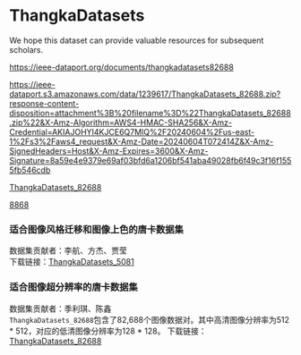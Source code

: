 # ThangkaDatasets
We hope this dataset can provide valuable resources for subsequent scholars.

https://ieee-dataport.org/documents/thangkadatasets82688

https://ieee-dataport.s3.amazonaws.com/data/1239617/ThangkaDatasets_82688.zip?response-content-disposition=attachment%3B%20filename%3D%22ThangkaDatasets_82688.zip%22&X-Amz-Algorithm=AWS4-HMAC-SHA256&X-Amz-Credential=AKIAJOHYI4KJCE6Q7MIQ%2F20240604%2Fus-east-1%2Fs3%2Faws4_request&X-Amz-Date=20240604T072414Z&X-Amz-SignedHeaders=Host&X-Amz-Expires=3600&X-Amz-Signature=8a59e4e9379e69af03bfd6a1206bf541aba49028fb6f49c3f16f1555fb546cdb

[ThangkaDatasets_82688](https://ieee-dataport.s3.amazonaws.com/data/1239617/ThangkaDatasets_82688.zip?response-content-disposition=attachment%3B%20filename%3D%22ThangkaDatasets_82688.zip%22&X-Amz-Algorithm=AWS4-HMAC-SHA256&X-Amz-Credential=AKIAJOHYI4KJCE6Q7MIQ%2F20240604%2Fus-east-1%2Fs3%2Faws4_request&X-Amz-Date=20240604T072414Z&X-Amz-SignedHeaders=Host&X-Amz-Expires=3600&X-Amz-Signature=8a59e4e9379e69af03bfd6a1206bf541aba49028fb6f49c3f16f1555fb546cdb)


[8868](https://region-41.autodl.com:7011/api/v1/file_storage/download/file/8c0058b4-6759-4549-a45e-f9fc7c27974b?auth=eyJhbGciOiJFUzI1NiIsInR5cCI6IkpXVCJ9.eyJ1aWQiOjQ1NzE1LCJ1dWlkIjoiNTczNjFlNDYtNjRjMi00N2RkLWJmMTAtMDhkOTQxOWJhYmU1IiwiaXNfYWRtaW4iOmZhbHNlLCJiYWNrc3RhZ2Vfcm9sZSI6IiIsImlzX3N1cGVyX2FkbWluIjpmYWxzZSwic3ViX25hbWUiOiJ4Ym11X2N2bGFiXzAwMkAwOGQ5NDE5YmFiZTUiLCJ0ZW5hbnQiOiIiLCJ1cGsiOiIifQ.uoE007-X6CsEZQFal6IsSmYL-qOCWRrr6sIcVfb5xvsNAUZ5_tCotGZe_eM827247nb9mYmvij-Pm4z_Ma3D9A)


### 适合图像风格迁移和图像上色的唐卡数据集
数据集贡献者：李航、方杰、贾莹
<br>
下载链接：[ThangkaDatasets_5081](https://region-41.autodl.com:7011/api/v1/file_storage/download/file/fc435362-5f52-4b6d-a45a-99e0753b98c0?auth=eyJhbGciOiJFUzI1NiIsInR5cCI6IkpXVCJ9.eyJ1aWQiOjQ1NzE1LCJ1dWlkIjoiNTczNjFlNDYtNjRjMi00N2RkLWJmMTAtMDhkOTQxOWJhYmU1IiwiaXNfYWRtaW4iOmZhbHNlLCJiYWNrc3RhZ2Vfcm9sZSI6IiIsImlzX3N1cGVyX2FkbWluIjpmYWxzZSwic3ViX25hbWUiOiJ4Ym11X2N2bGFiXzAwMkAwOGQ5NDE5YmFiZTUiLCJ0ZW5hbnQiOiIiLCJ1cGsiOiIifQ.uoE007-X6CsEZQFal6IsSmYL-qOCWRrr6sIcVfb5xvsNAUZ5_tCotGZe_eM827247nb9mYmvij-Pm4z_Ma3D9A)

### 适合图像超分辨率的唐卡数据集
数据集贡献者：季利琪、陈鑫
<br>
`ThangkaDatasets_82688`包含了82,688个图像数据对。其中高清图像分辨率为512 * 512，对应的低清图像分辨率为128 * 128。
下载链接：[ThangkaDatasets_82688](https://region-41.autodl.com:7011/api/v1/file_storage/download/file/bf480089-3fca-4031-a6df-508def1681d3?auth=eyJhbGciOiJFUzI1NiIsInR5cCI6IkpXVCJ9.eyJ1aWQiOjQ1NzE1LCJ1dWlkIjoiNTczNjFlNDYtNjRjMi00N2RkLWJmMTAtMDhkOTQxOWJhYmU1IiwiaXNfYWRtaW4iOmZhbHNlLCJiYWNrc3RhZ2Vfcm9sZSI6IiIsImlzX3N1cGVyX2FkbWluIjpmYWxzZSwic3ViX25hbWUiOiJ4Ym11X2N2bGFiXzAwMkAwOGQ5NDE5YmFiZTUiLCJ0ZW5hbnQiOiIiLCJ1cGsiOiIifQ.uoE007-X6CsEZQFal6IsSmYL-qOCWRrr6sIcVfb5xvsNAUZ5_tCotGZe_eM827247nb9mYmvij-Pm4z_Ma3D9A)






